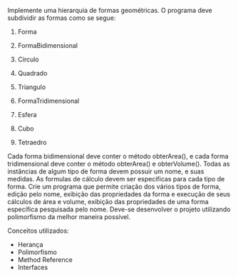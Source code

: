 Implemente uma hierarquia de formas geométricas. O programa deve subdividir as formas como se segue:

1) Forma

2) FormaBidimensional

3) Circulo

4) Quadrado

5) Triangulo

6) FormaTridimensional

7) Esfera

8) Cubo

9) Tetraedro

Cada forma bidimensional deve conter o método obterArea(), e cada forma tridimensional deve conter o método obterArea()
e obterVolume(). Todas as instâncias de algum tipo de forma devem possuir um nome, e suas medidas. As formulas de cálculo
devem ser especificas para cada tipo de forma. Crie um programa que permite criação dos vários tipos de forma, edição pelo
nome, exibição das propriedades da forma e execução de seus cálculos de área e volume, exibição das propriedades de uma
forma específica pesquisada pelo nome. Deve-se desenvolver o projeto utilizando polimorfismo da melhor maneira possível.

Conceitos utilizados:

- Herança
- Polimorfismo
- Method Reference
- Interfaces
